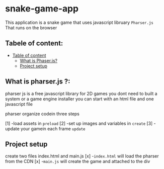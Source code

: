 # snake-game-app

This application is a snake game that uses javascript libruary `Pharser.js`
That runs on the browser

## Tabele of content:

* [Table of content](#tabele-of-content)
    * [What is Phaser.js?](#what-is-pharserjs-)
    * [Project setup](#project-setup)
    

## What is pharser.js ?:
pharser js is a free javascript library for 2D games
you dont need to built a system or a game engine installer
you can start with an html file and one javascript file

pharser organize codein three steps 

[1] -load assets in `preload` 
[2] -set up images and variables in `create` 
[3] -update your gamein each frame `update`

## Project setup 
create two files index.html and main.js
[x] -`index.html` will load the pharser from the CDN
[x] -`main.js` will create the game and attached to the div 




